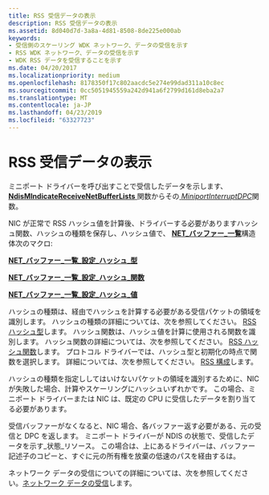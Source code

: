 ```yaml
---
title: RSS 受信データの表示
description: RSS 受信データの表示
ms.assetid: 8d040d7d-3a8a-4d81-8508-8de225e000ab
keywords:
- 受信側のスケーリング WDK ネットワーク、データの受信を示す
- RSS WDK ネットワーク、データの受信を示す
- WDK RSS データを受信することを示す
ms.date: 04/20/2017
ms.localizationpriority: medium
ms.openlocfilehash: 8178350f17c802aacdc5e274e99dad311a10c8ec
ms.sourcegitcommit: 0cc5051945559a242d941a6f2799d161d8eba2a7
ms.translationtype: MT
ms.contentlocale: ja-JP
ms.lasthandoff: 04/23/2019
ms.locfileid: "63327723"
---
```

# <a name="indicating-rss-receive-data"></a>RSS 受信データの表示





ミニポート ドライバーを呼び出すことで受信したデータを示します、 [ **NdisMIndicateReceiveNetBufferLists** ](https://msdn.microsoft.com/library/windows/hardware/ff563598)関数からその[ *MiniportInterruptDPC*](https://msdn.microsoft.com/library/windows/hardware/ff559398)関数。

NIC が正常で RSS ハッシュ値を計算後、ドライバーする必要がありますハッシュ関数、ハッシュの種類を保存し、ハッシュ値で、 [ **NET\_バッファー\_一覧**](https://msdn.microsoft.com/library/windows/hardware/ff568388)構造体次のマクロ:

[**NET\_バッファー\_一覧\_設定\_ハッシュ\_型**](https://msdn.microsoft.com/library/windows/hardware/ff568409)

[**NET\_バッファー\_一覧\_設定\_ハッシュ\_関数**](https://msdn.microsoft.com/library/windows/hardware/ff568408)

[**NET\_バッファー\_一覧\_設定\_ハッシュ\_値**](https://msdn.microsoft.com/library/windows/hardware/ff568410)

ハッシュの種類は、経由でハッシュを計算する必要がある受信パケットの領域を識別します。 ハッシュの種類の詳細については、次を参照してください。 [RSS ハッシュ型](rss-hashing-types.md)します。 ハッシュ関数は、ハッシュ値を計算に使用される関数を識別します。 ハッシュ関数の詳細については、次を参照してください。 [RSS ハッシュ関数](rss-hashing-functions.md)します。 プロトコル ドライバーでは、ハッシュ型と初期化の時点で関数を選択します。 詳細については、次を参照してください。 [RSS 構成](rss-configuration.md)します。

ハッシュの種類を指定ししてはいけないパケットの領域を識別するために、NIC が失敗した場合、計算やスケーリングにハッシュいずれかです。 この場合、ミニポート ドライバーまたは NIC は、既定の CPU に受信したデータを割り当てる必要があります。

受信バッファーがなくなると、NIC 場合、各バッファー返す必要がある、元の受信と DPC を返します。 ミニポート ドライバーが NDIS の状態で、受信したデータを示す\_状態\_リソース。 この場合は、上にあるドライバーは、バッファー記述子のコピーと、すぐに元の所有権を放棄の低速のパスを経由するは。

ネットワーク データの受信についての詳細については、次を参照してください。[ネットワーク データの受信](receiving-network-data.md)します。

 

 





